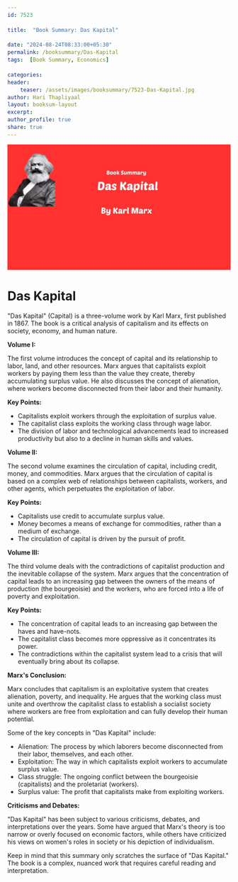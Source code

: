 ```yaml
---    
id: 7523    
  
title:  "Book Summary: Das Kapital"       

date: "2024-08-24T08:33:00+05:30"    
permalink: /booksummary/Das-Kapital     
tags:  [Book Summary, Economics]     
    
categories:    
header:    
    teaser: /assets/images/booksummary/7523-Das-Kapital.jpg    
author: Hari Thapliyaal    
layout: booksum-layout    
excerpt:    
author_profile: true    
share: true    
---    
```

    
![Book Summary: Das-Kapital](/assets/images/booksummary/7523-Das-Kapital.jpg) 

# Das Kapital

"Das Kapital" (Capital) is a three-volume work by Karl Marx, first published in 1867. The book is a critical analysis of capitalism and its effects on society, economy, and human nature.

**Volume I:**

The first volume introduces the concept of capital and its relationship to labor, land, and other resources. Marx argues that capitalists exploit workers by paying them less than the value they create, thereby accumulating surplus value. He also discusses the concept of alienation, where workers become disconnected from their labor and their humanity.

**Key Points:**

* Capitalists exploit workers through the exploitation of surplus value.
* The capitalist class exploits the working class through wage labor.
* The division of labor and technological advancements lead to increased productivity but also to a decline in human skills and values.

**Volume II:**

The second volume examines the circulation of capital, including credit, money, and commodities. Marx argues that the circulation of capital is based on a complex web of relationships between capitalists, workers, and other agents, which perpetuates the exploitation of labor.

**Key Points:**

* Capitalists use credit to accumulate surplus value.
* Money becomes a means of exchange for commodities, rather than a medium of exchange.
* The circulation of capital is driven by the pursuit of profit.

**Volume III:**

The third volume deals with the contradictions of capitalist production and the inevitable collapse of the system. Marx argues that the concentration of capital leads to an increasing gap between the owners of the means of production (the bourgeoisie) and the workers, who are forced into a life of poverty and exploitation.

**Key Points:**

* The concentration of capital leads to an increasing gap between the haves and have-nots.
* The capitalist class becomes more oppressive as it concentrates its power.
* The contradictions within the capitalist system lead to a crisis that will eventually bring about its collapse.

**Marx's Conclusion:**

Marx concludes that capitalism is an exploitative system that creates alienation, poverty, and inequality. He argues that the working class must unite and overthrow the capitalist class to establish a socialist society where workers are free from exploitation and can fully develop their human potential.

Some of the key concepts in "Das Kapital" include:

* Alienation: The process by which laborers become disconnected from their labor, themselves, and each other.
* Exploitation: The way in which capitalists exploit workers to accumulate surplus value.
* Class struggle: The ongoing conflict between the bourgeoisie (capitalists) and the proletariat (workers).
* Surplus value: The profit that capitalists make from exploiting workers.

**Criticisms and Debates:**

"Das Kapital" has been subject to various criticisms, debates, and interpretations over the years. Some have argued that Marx's theory is too narrow or overly focused on economic factors, while others have criticized his views on women's roles in society or his depiction of individualism.

Keep in mind that this summary only scratches the surface of "Das Kapital." The book is a complex, nuanced work that requires careful reading and interpretation.

